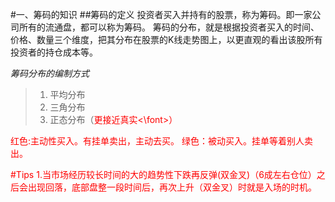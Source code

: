 #一、筹码的知识
##筹码的定义
投资者买入并持有的股票，称为筹码。即一家公司所有的流通盘，都可以称为筹码。
筹码的分布，就是根据投资者买入的时间、价格、数量三个维度，把其分布在股票的K线走势图上，以更直观的看出该股所有投资者的持仓成本等。

*筹码分布的编制方式*
>1. 平均分布
>2. 三角分布
>3. 正态分布（<font color=red>更接近真实<\font>）



红色:主动性买入。有挂单卖出，主动去买。
绿色：被动买入。挂单等着别人卖出。



#Tips
1.当市场经历较长时间的大的趋势性下跌再反弹(双金叉)（6成左右仓位）之后会出现回落，底部盘整一段时间后，再次上升（双金叉）时就是入场的时机。
